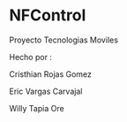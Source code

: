 # NFControl
Proyecto Tecnologias Moviles

Hecho por :

Cristhian Rojas Gomez

Eric Vargas Carvajal

Willy Tapia Ore
